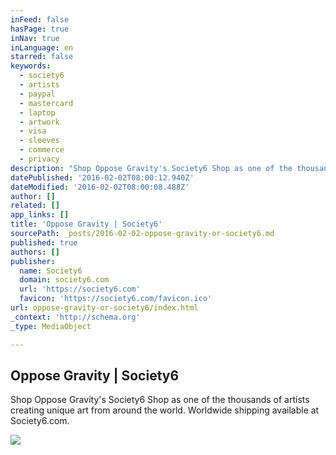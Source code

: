 ```yaml
---
inFeed: false
hasPage: true
inNav: true
inLanguage: en
starred: false
keywords:
  - society6
  - artists
  - paypal
  - mastercard
  - laptop
  - artwork
  - visa
  - sleeves
  - commerce
  - privacy
description: "Shop Oppose Gravity's Society6 Shop as one of the thousands of artists creating unique art from around the world. Worldwide shipping available at Society6.com."
datePublished: '2016-02-02T08:00:12.940Z'
dateModified: '2016-02-02T08:00:08.488Z'
author: []
related: []
app_links: []
title: 'Oppose Gravity | Society6'
sourcePath: _posts/2016-02-02-oppose-gravity-or-society6.md
published: true
authors: []
publisher:
  name: Society6
  domain: society6.com
  url: 'https://society6.com'
  favicon: 'https://society6.com/favicon.ico'
url: oppose-gravity-or-society6/index.html
_context: 'http://schema.org'
_type: MediaObject

---
```

<article style=""><h1>Oppose Gravity | Society6</h1><p>Shop Oppose Gravity's Society6 Shop as one of the thousands of artists creating unique art from around the world. Worldwide shipping available at Society6.com.</p><img src="https://s3-us-west-2.amazonaws.com/the-grid-img/p/6437d1ccd6ee9aea4572d073937df367777a058a.jpg" /></article>